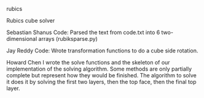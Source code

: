 rubics

Rubics cube solver

Sebastian Shanus Code:
Parsed the text from code.txt into 6 two-dimensional arrays (rubiksparse.py)

Jay Reddy Code:
Wrote transformation functions to do a cube side rotation.

Howard Chen
I wrote the solve functions and the skeleton of our implementation of the solving algorithm.  Some methods are only partially complete but represent how they would be finished.  The algorithm to solve it does it by solving the first two layers, then the top face, then the final top layer.
